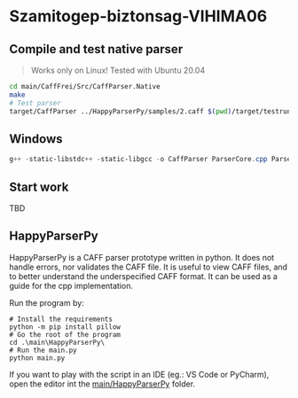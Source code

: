 # Szamitogep-biztonsag-VIHIMA06

## Compile and test native parser

> Works only on Linux! Tested with Ubuntu 20.04

```bash
cd main/CaffFrei/Src/CaffParser.Native
make
# Test parser
target/CaffParser ../HappyParserPy/samples/2.caff $(pwd)/target/testrun
```

## Windows

```PowerShell
g++ -static-libstdc++ -static-libgcc -o CaffParser ParserCore.cpp ParserCore.h Common.h Caff.h Caff.cpp Main.cpp Main.h
```

## Start work

TBD

## HappyParserPy

HappyParserPy is a CAFF parser prototype written in python. It does not handle errors, nor validates the CAFF file. It is useful to view CAFF files, and to better understand the underspecified CAFF format. It can be used as a guide for the cpp implementation.

Run the program by:

```PS
# Install the requirements
python -m pip install pillow
# Go the root of the program
cd .\main\HappyParserPy\
# Run the main.py
python main.py
```

If you want to play with the script in an IDE (eg.: VS Code or PyCharm), open the editor int the [main/HappyParserPy](main/HappyParserPy) folder.

